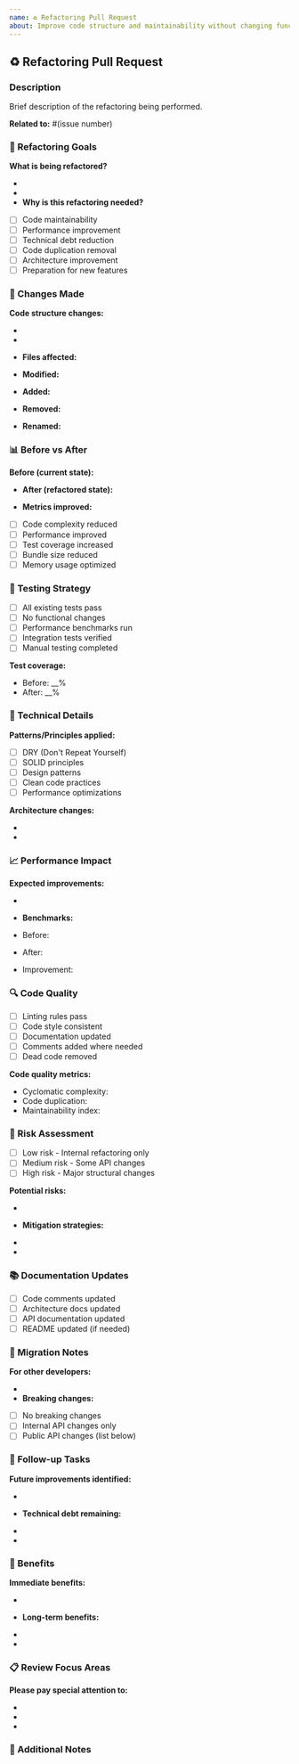 ```yaml
---
name: ♻️ Refactoring Pull Request
about: Improve code structure and maintainability without changing functionality.
---
```


## ♻️ Refactoring Pull Request

### Description

Brief description of the refactoring being performed.

**Related to:** #(issue number)

### 🎯 Refactoring Goals

**What is being refactored?**

-
-
- **Why is this refactoring needed?**

- [ ] Code maintainability
- [ ] Performance improvement
- [ ] Technical debt reduction
- [ ] Code duplication removal
- [ ] Architecture improvement
- [ ] Preparation for new features

### 🔄 Changes Made

**Code structure changes:**

-
-
- **Files affected:**

- **Modified:**
- **Added:**
- **Removed:**
- **Renamed:**

### 📊 Before vs After

**Before (current state):**

- **After (refactored state):**

- **Metrics improved:**

- [ ] Code complexity reduced
- [ ] Performance improved
- [ ] Test coverage increased
- [ ] Bundle size reduced
- [ ] Memory usage optimized

### 🧪 Testing Strategy

- [ ] All existing tests pass
- [ ] No functional changes
- [ ] Performance benchmarks run
- [ ] Integration tests verified
- [ ] Manual testing completed

**Test coverage:**

- Before: \_\_%
- After: \_\_%

### 🔧 Technical Details

**Patterns/Principles applied:**

- [ ] DRY (Don't Repeat Yourself)
- [ ] SOLID principles
- [ ] Design patterns
- [ ] Clean code practices
- [ ] Performance optimizations

**Architecture changes:**

-
-

### 📈 Performance Impact

**Expected improvements:**

-
- **Benchmarks:**

- Before:
- After:
- Improvement:

### 🔍 Code Quality

- [ ] Linting rules pass
- [ ] Code style consistent
- [ ] Documentation updated
- [ ] Comments added where needed
- [ ] Dead code removed

**Code quality metrics:**

- Cyclomatic complexity:
- Code duplication:
- Maintainability index:

### 🚨 Risk Assessment

- [ ] Low risk - Internal refactoring only
- [ ] Medium risk - Some API changes
- [ ] High risk - Major structural changes

**Potential risks:**

-
- **Mitigation strategies:**

-
-

### 📚 Documentation Updates

- [ ] Code comments updated
- [ ] Architecture docs updated
- [ ] API documentation updated
- [ ] README updated (if needed)

### 🔄 Migration Notes

**For other developers:**

-
- **Breaking changes:**

- [ ] No breaking changes
- [ ] Internal API changes only
- [ ] Public API changes (list below)

### 📝 Follow-up Tasks

**Future improvements identified:**

-
- **Technical debt remaining:**

-
-

### 🎉 Benefits

**Immediate benefits:**

-
- **Long-term benefits:**

-
-

### 📋 Review Focus Areas

**Please pay special attention to:**

-
-
-

### 📝 Additional Notes

<!-- Any additional context or considerations -->
